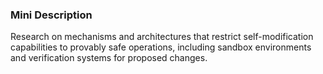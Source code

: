 ### Mini Description

Research on mechanisms and architectures that restrict self-modification capabilities to provably safe operations, including sandbox environments and verification systems for proposed changes.
